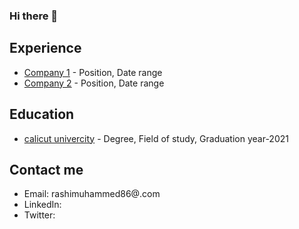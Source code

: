 ### Hi there 👋

<!--
**rashi8643/rashi8643** is a ✨ _special_ ✨ repository because its `README.md` (this file) appears on your GitHub profile.

Here are some ideas to get you started:

- 🔭 I’m currently working on ...
- 🌱 I’m currently learning ...
- 👯 I’m looking to collaborate on ...
- 🤔 I’m looking for help with ...
- 💬 Ask me about ...
- 📫 How to reach me: ...
- 😄 Pronouns: ...
- ⚡ Fun fact: ...
-->

## Experience

- [Company 1](link) - Position, Date range
- [Company 2](link) - Position, Date range

## Education

- [calicut univercity](link) - Degree, Field of study, Graduation year-2021

## Contact me

- Email: rashimuhammed86@.com
- LinkedIn: 
- Twitter:
